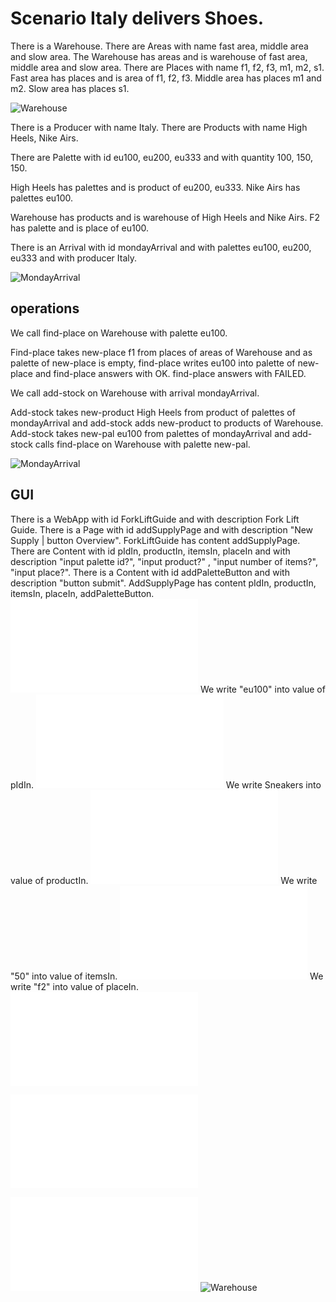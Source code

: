 # Scenario Italy delivers Shoes.

  There is a Warehouse.
  There are Areas with name fast area, middle area and slow area.
  The Warehouse has areas and is warehouse of fast area, middle area 
  and slow area.
  There are Places with name f1, f2, f3, m1, m2, s1.
  Fast area has places and is area of f1, f2, f3.
  Middle area has places m1 and m2.
  Slow area has places s1.
  
![Warehouse](wareHouseAndPlaces.svg)

There is a Producer with name Italy. 
There are Products with name High Heels, Nike Airs.  

There are Palette with id eu100, eu200, eu333
and with quantity 100, 150, 150.

High Heels has palettes and is product of eu200, eu333.
Nike Airs has palettes eu100.

Warehouse has products and is warehouse of High Heels and Nike Airs.
F2 has palette and is place of eu100.

There is an Arrival with id mondayArrival and with palettes
eu100, eu200, eu333 and with producer Italy. 

![MondayArrival](Arrival.svg)

## operations

We call find-place on Warehouse with palette eu100. 

Find-place takes new-place f1 from places of areas of Warehouse
and as palette of new-place is empty, 
find-place writes eu100 into palette of new-place 
and find-place answers with OK.
find-place answers with FAILED.

We call add-stock on Warehouse with arrival mondayArrival.

Add-stock takes new-product High Heels from product of palettes of mondayArrival 
and add-stock adds new-product to products of Warehouse. 
Add-stock takes new-pal eu100 from palettes of mondayArrival
and add-stock calls find-place on Warehouse with palette new-pal.


![MondayArrival](ArrivalStored.svg)



## GUI
  There is a WebApp with id ForkLiftGuide 
  and with description Fork Lift Guide.
  There is a Page with id addSupplyPage 
  and with description "New Supply | button Overview".
  ForkLiftGuide has content addSupplyPage.
  There are Content with id pIdIn, productIn, itemsIn, placeIn 
  and with description "input palette id?", "input product?"
  , "input number of items?", "input place?".
  There is a Content with id addPaletteButton and with description "button submit".
  AddSupplyPage has content pIdIn, productIn, itemsIn, placeIn, addPaletteButton.
  ![ForkLiftGuide](step03.html)
  We write "eu100" into value of pIdIn.
  ![ForkLiftGuide](step04.html)
  We write Sneakers into value of productIn. 
  ![ForkLiftGuide](step05.html)
  We write "50" into value of itemsIn. 
  ![ForkLiftGuide](step06.html)
  We write "f2" into value of placeIn. 
  ![ForkLiftGuide](step07.html)
  
  
![ForkLiftGuide](step03-07.mockup.html)

![Warehouse](Tables.tables.html)
![Warehouse](Overview.yaml)
